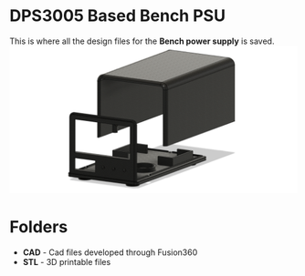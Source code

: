 ﻿# DPS3005 Based Bench PSU

This is where all the design files for the **Bench power supply** is saved. 
![Render](https://raw.githubusercontent.com/nadeeofthings/bench-psu/main/Render.png)

# Folders

 - **CAD** - Cad files developed through Fusion360
 - **STL** - 3D printable files
